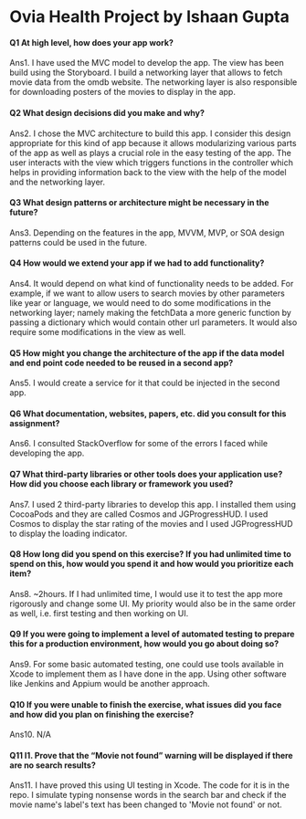 # Ovia Health Project by Ishaan Gupta

#### Q1 At high level, how does your app work?
Ans1. I have used the MVC model to develop the app. The view has been build using the Storyboard. I build a networking layer that allows to fetch movie data from the omdb website. The networking layer is also responsible for downloading posters of the movies to display in the app.
#### Q2 What design decisions did you make and why?
Ans2. I chose the MVC architecture to build this app. I consider this design appropriate for this kind of app because it allows modularizing various parts of the app as well as plays a crucial role in the easy testing of the app. The user interacts with the view which triggers functions in the controller which helps in providing information back to the view with the help of the model and the networking layer.
#### Q3 What design patterns or architecture might be necessary in the future?
Ans3. Depending on the features in the app, MVVM, MVP, or SOA design patterns could be used in the future.
#### Q4 How would we extend your app if we had to add functionality?
Ans4. It would depend on what kind of functionality needs to be added. For example, if we want to allow users to search movies by other parameters like year or language, we would need to do some modifications in the networking layer; namely making the fetchData a more generic function by passing a dictionary which would contain other url parameters. It would also require some modifications in the view as well.
#### Q5 How might you change the architecture of the app if the data model and end point code needed to be reused in a second app?
Ans5. I would create a service for it that could be injected in the second app.
#### Q6 What documentation, websites, papers, etc. did you consult for this assignment?
Ans6. I consulted StackOverflow for some of the errors I faced while developing the app.
#### Q7 What third-party libraries or other tools does your application use? How did you choose each library or framework you used?
Ans7. I used 2 third-party libraries to develop this app. I installed them using CocoaPods and they are called Cosmos and JGProgressHUD. I used Cosmos to display the star rating of the movies and I used JGProgressHUD to display the loading indicator. 
#### Q8 How long did you spend on this exercise? If you had unlimited time to spend on this, how would you spend it and how would you prioritize each item?
Ans8. ~2hours. 
If I had unlimited time, I would use it to test the app more rigorously and change some UI. My priority would also be in the same order as well, i.e. first testing and then working on UI.
#### Q9 If you were going to implement a level of automated testing to prepare this for a production environment, how would you go about doing so?
Ans9. For some basic automated testing, one could use tools available in Xcode to implement them as I have done in the app. Using other software like Jenkins and Appium would be another approach.
#### Q10 If you were unable to finish the exercise, what issues did you face and how did you plan on finishing the exercise?
Ans10. N/A
#### Q11 I1.  Prove that the “Movie not found” warning will be displayed if there are no search results?
Ans11. I have proved this using UI testing in Xcode. The code for it is in the repo. I simulate typing nonsense words in the search bar and check if the movie name's label's text has been changed to 'Movie not found' or not.
